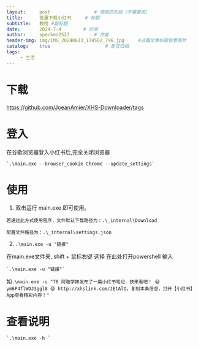 ```yaml
---
layout:     post   			    # 使用的布局（不需要改）
title:      批量下载小红书		# 标题 
subtitle:   教程 #副标题
date:       2024-7-4		# 时间
author:     specked2527			# 作者
header-img: img/IMG_20240613_174502_796.jpg 	#这篇文章标题背景图片
catalog:    true 				    # 是否归档
tags:		
     - 生活		   
--- 
```



# 下载
https://github.com/JoeanAmier/XHS-Downloader/tags

# 登入
在谷歌浏览器登入小红书后,完全关闭浏览器
```
`.\main.exe --browser_cookie Chrome --update_settings`
```
# 使用
1. 双击运行 main.exe 即可使用。
```
若通过此方式使用程序，文件默认下载路径为：.\_internal\Download

配置文件路径为：.\_internal\settings.json
```
2. `.\main.exe -u "链接"`

在main.exe文件夹, shift + 鼠标右键 选择 在此处打开powershell
输入
```
`.\main.exe -u "链接"`
```
 如`.\main.exe -u "78 阿璇学妹发布了一篇小红书笔记，快来看吧！ 😆 ym6P4flWDJ3ggl8 😆 http://xhslink.com/JEtAlO，复制本条信息，打开【小红书】App查看精彩内容！"`

# 查看说明
```
`.\main.exe -h `
```


